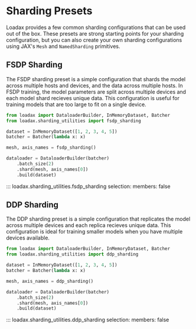 # Sharding Presets

Loadax provides a few common sharding configurations that can be used out of the box. These presets are strong starting points for your sharding configuration, but you can also create your own sharding configurations using JAX's `Mesh` and `NamedSharding` primitives.

## FSDP Sharding

The FSDP sharding preset is a simple configuration that shards the model across multiple hosts and devices, and the data across multiple hosts. In FSDP training, the model parameters are split across multiple devices and each model shard recieves unique data. This configuration is useful for training models that are too large to fit on a single device.

```python title="Creating an FSDP sharding preset"
from loadax import DataloaderBuilder, InMemoryDataset, Batcher
from loadax.sharding_utilities import fsdp_sharding

dataset = InMemoryDataset([1, 2, 3, 4, 5])
batcher = Batcher(lambda x: x)

mesh, axis_names = fsdp_sharding()

dataloader = DataloaderBuilder(batcher)
    .batch_size(2)
    .shard(mesh, axis_names[0])
    .build(dataset)
```

::: loadax.sharding_utilities.fsdp_sharding
    selection:
      members: false

## DDP Sharding

The DDP sharding preset is a simple configuration that replicates the model across multiple devices and each replica recieves unique data. This configuration is ideal for training smaller models when you have multiple devices available.

```python title="DDP Sharding"
from loadax import DataloaderBuilder, InMemoryDataset, Batcher
from loadax.sharding_utilities import ddp_sharding

dataset = InMemoryDataset([1, 2, 3, 4, 5])
batcher = Batcher(lambda x: x)

mesh, axis_names = ddp_sharding()

dataloader = DataloaderBuilder(batcher)
    .batch_size(2)
    .shard(mesh, axis_names[0])
    .build(dataset)
```

::: loadax.sharding_utilities.ddp_sharding
    selection:
      members: false
